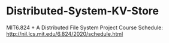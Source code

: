 # Distributed-System-KV-Store

MIT6.824 + A Distributed File System Project
Course Schedule: http://nil.lcs.mit.edu/6.824/2020/schedule.html
